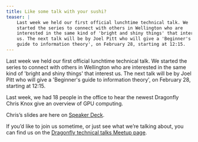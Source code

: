 ```yaml
---
title: Like some talk with your sushi? 
teaser: |    
    Last week we held our first official lunchtime technical talk. We
    started the series to connect with others in Wellington who are
    interested in the same kind of 'bright and shiny things' that interest
    us. The next talk will be by Joel Pitt who will give a 'Beginner's
    guide to information theory', on February 28, starting at 12:15.
---
```

Last week we held our first official lunchtime technical talk. We
started the series to connect with others in Wellington who are
interested in the same kind of 'bright and shiny things' that interest
us. The next talk will be by Joel Pitt who will give a 'Beginner's
guide to information theory', on February 28, starting at 12:15.

Last week, we had 18 people in the office to hear the newest Dragonfly
Chris Knox give an overview of GPU computing.

Chris’s slides are here on [Speaker
Deck](https://speakerdeck.com/vizowl/a-brief-overview-of-gpu-computing).

If you’d like to join us sometime, or just see what we’re talking
about, you can find us on the [Dragonfly technical talks Meetup
page](http://www.meetup.com/Dragonfly-technical-talks/).
